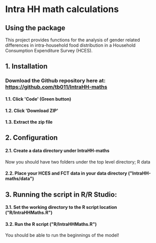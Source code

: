 # Intra HH math calculations

## Using the package

This project provides functions for the analysis of gender related differences in intra-household food distribution in a Household Consumption Expenditure Survey (HCES).  

## 1. Installation

### Download the Github repository here at: https://github.com/tb011/IntraHH-maths

#### 1.1. Click 'Code' (Green button) 
#### 1.2. Click 'Download ZIP'
#### 1.3. Extract the zip file

## 2. Configuration

#### 2.1. Create a data directory under IntraHH-maths
Now you should have two folders under the top level directory;
R 
data 

#### 2.2. Place your HCES and FCT data in your data directory ("IntraHH-maths/data") 

## 3. Running the script in R/R Studio:

#### 3.1. Set the working directory to the R script location ("R/IntraHHMaths.R")
#### 3.2. Run the R script ("R/IntraHHMaths.R")

You should be able to run the beginnings of the model!
